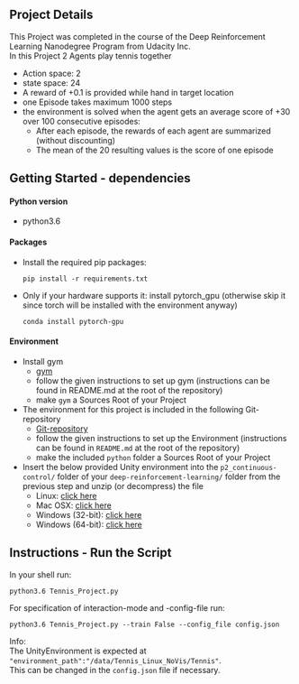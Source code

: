 ## Project Details
This Project was completed in the course of the Deep Reinforcement Learning Nanodegree Program from Udacity Inc. \
In this Project 2 Agents play tennis together
- Action space: 2
- state space: 24
- A reward of +0.1 is provided while hand in target location
- one Episode takes maximum 1000 steps
- the environment is solved when the agent gets an average score of +30 over 100 consecutive episodes: 
  - After each episode, the rewards of each agent are summarized (without discounting)
  - The mean of the 20 resulting values is the score of one episode
## Getting Started - dependencies

#### Python version
- python3.6
#### Packages
- Install the required pip packages:
  ```
  pip install -r requirements.txt
  ```

- Only if your hardware supports it: install pytorch_gpu (otherwise skip it since torch will be installed with the environment anyway)  
  ```
  conda install pytorch-gpu
  ```
#### Environment
- Install gym 
  - [gym](https://github.com/openai/gym) 
  - follow the given instructions to set up gym (instructions can be found in README.md at the root of the repository)
  - make `gym` a Sources Root of your Project
- The environment for this project is included in the following Git-repository
  - [Git-repository](https://github.com/udacity/deep-reinforcement-learning#dependencies)
  - follow the given instructions to set up the Environment (instructions can be found in `README.md` at the root of the repository)
  - make the included `python` folder a Sources Root of your Project
- Insert the below provided Unity environment into the `p2_continuous-control/` folder of your `deep-reinforcement-learning/` folder from the previous step and unzip (or decompress) the file
  - Linux: [click here](https://s3-us-west-1.amazonaws.com/udacity-drlnd/P3/Tennis/Tennis_Linux.zip)
  - Mac OSX: [click here](https://s3-us-west-1.amazonaws.com/udacity-drlnd/P3/Tennis/Tennis.app.zip)
  - Windows (32-bit): [click here](https://s3-us-west-1.amazonaws.com/udacity-drlnd/P3/Tennis/Tennis_Windows_x86.zip)
  - Windows (64-bit): [click here](https://s3-us-west-1.amazonaws.com/udacity-drlnd/P3/Tennis/Tennis_Windows_x86_64.zip)
## Instructions - Run the Script
In your shell run:
```
python3.6 Tennis_Project.py
```
For specification of interaction-mode and -config-file run:
```
python3.6 Tennis_Project.py --train False --config_file config.json
```
Info: \
The UnityEnvironment is expected at `"environment_path":"/data/Tennis_Linux_NoVis/Tennis"`. \
This can be changed in the `config.json` file if necessary.
